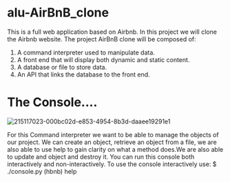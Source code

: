 # alu-AirBnB_clone

This is a full web application based on Airbnb. In this project we will clone the Airbnb website.
The project AirBnB clone will be composed of:
1. A command interpreter used to manipulate data.
2. A front end that will display both dynamic and static content.
3. A database or file to store data.
4. An API that links the database to the front end.

# The Console....
![215117023-000bc02d-e853-4954-8b3d-daaee19291e1](https://github.com/NinaMwangi/alu-AirBnB_clone/assets/122353603/73f2f4e1-2f4f-461b-a89e-8b6243d3837f)

For this Command interpreter we want to be able to manage the objects of our project. We can create an object, retrieve an object from a file, we are also able to use help to gain clarity on what a method does.We are also able to update and object and destroy it.
You can run this console both interactively and non-interactively. To use the console interactively use:
$ ./console.py (hbnb) help
